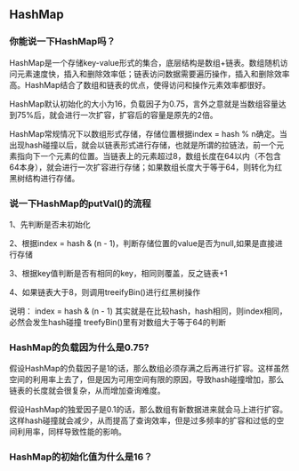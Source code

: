 ## HashMap

### 你能说一下HashMap吗？

HashMap是一个存储key-value形式的集合，底层结构是数组+链表。数组随机访问元素速度快，插入和删除效率低；链表访问数据需要遍历操作，插入和删除效率高。HashMap结合了数组和链表的优点，使得访问和操作元素效率都很好。

HashMap默认初始化的大小为16，负载因子为0.75，言外之意就是当数组容量达到75%后，就会进行一次扩容，扩容后的容量是原先的2倍。

HashMap常规情况下以数组形式存储，存储位置根据index = hash % n确定。当出现hash碰撞以后，就会以链表形式进行存储，也就是所谓的拉链法，前一个元素指向下一个元素的位置。当链表上的元素超过8，数组长度在64以内（不包含64本身），就会进行一次扩容进行存储；如果数组长度大于等于64，则转化为红黑树结构进行存储。

### 说一下HashMap的putVal()的流程

1、先判断是否未初始化

2、根据index = hash & (n - 1)，判断存储位置的value是否为null,如果是直接进行存储

3、根据key值判断是否有相同的key，相同则覆盖，反之链表+1

4、如果链表大于8，则调用treeifyBin()进行红黑树操作

说明：
index = hash & (n - 1) 其实就是在比较hash，hash相同，则index相同，必然会发生hash碰撞
treefyBin()里有对数组大于等于64的判断

### HashMap的负载因为什么是0.75?

假设HashMap的负载因子是1的话，那么数组必须存满之后再进行扩容。这样虽然空间的利用率上去了，但是因为可用空间有限的原因，导致hash碰撞增加，那么链表的长度就会很复杂，从而增加查询难度。

假设HashMap的独爱因子是0.1的话，那么数组有新数据进来就会马上进行扩容。这样hash碰撞就会减少，从而提高了查询效率，但是过多频率的扩容和过低的空间利用率，同样导致性能的影响。

### HashMap的初始化值为什么是16？

